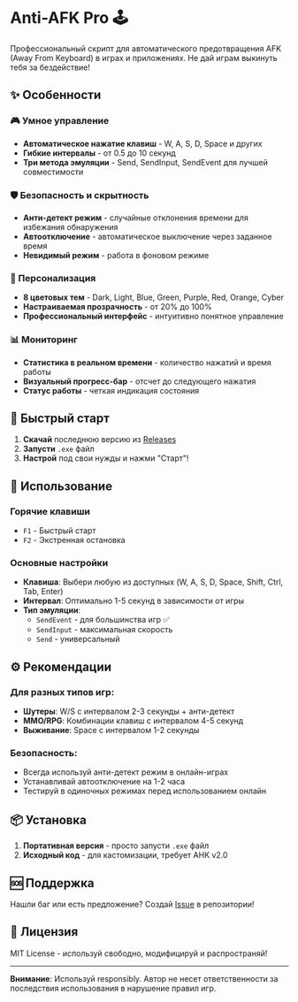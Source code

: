 # Anti-AFK Pro 🕹️

Профессиональный скрипт для автоматического предотвращения AFK (Away From Keyboard) в играх и приложениях. Не дай играм выкинуть тебя за бездействие!

## ✨ Особенности

### 🎮 Умное управление
- **Автоматическое нажатие клавиш** - W, A, S, D, Space и других
- **Гибкие интервалы** - от 0.5 до 10 секунд
- **Три метода эмуляции** - Send, SendInput, SendEvent для лучшей совместимости

### 🛡️ Безопасность и скрытность
- **Анти-детект режим** - случайные отклонения времени для избежания обнаружения
- **Автоотключение** - автоматическое выключение через заданное время
- **Невидимый режим** - работа в фоновом режиме

### 🎨 Персонализация
- **8 цветовых тем** - Dark, Light, Blue, Green, Purple, Red, Orange, Cyber
- **Настраиваемая прозрачность** - от 20% до 100%
- **Профессиональный интерфейс** - интуитивно понятное управление

### 📊 Мониторинг
- **Статистика в реальном времени** - количество нажатий и время работы
- **Визуальный прогресс-бар** - отсчет до следующего нажатия
- **Статус работы** - четкая индикация состояния

## 🚀 Быстрый старт

1. **Скачай** последнюю версию из [Releases](https://github.com/Komilon/Anti-AFK-Script/releases)
2. **Запусти** `.exe` файл
3. **Настрой** под свои нужды и нажми "Старт"!

## 🎯 Использование

### Горячие клавиши
- `F1` - Быстрый старт
- `F2` - Экстренная остановка

### Основные настройки
- **Клавиша**: Выбери любую из доступных (W, A, S, D, Space, Shift, Ctrl, Tab, Enter)
- **Интервал**: Оптимально 1-5 секунд в зависимости от игры
- **Тип эмуляции**: 
  - `SendEvent` - для большинства игр ✅
  - `SendInput` - максимальная скорость
  - `Send` - универсальный

## ⚙️ Рекомендации

### Для разных типов игр:
- **Шутеры**: W/S с интервалом 2-3 секунды + анти-детект
- **MMO/RPG**: Комбинации клавиш с интервалом 4-5 секунд
- **Выживание**: Space с интервалом 1-2 секунды

### Безопасность:
- Всегда используй анти-детект режим в онлайн-играх
- Устанавливай автоотключение на 1-2 часа
- Тестируй в одиночных режимах перед использованием онлайн

## 📦 Установка

1. **Портативная версия** - просто запусти `.exe` файл
2. **Исходный код** - для кастомизации, требует AHK v2.0

## 🆘 Поддержка

Нашли баг или есть предложение? Создай [Issue](https://github.com/komilon/anti-afk-pro/issues) в репозитории!

## 📄 Лицензия

MIT License - используй свободно, модифицируй и распространяй!

---

**Внимание**: Используй responsibly. Автор не несет ответственности за последствия использования в нарушение правил игр.
